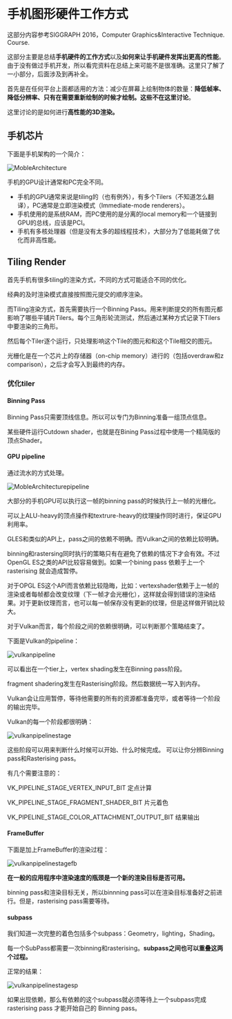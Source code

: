 # 手机图形硬件工作方式

这部分内容参考SIGGRAPH 2016，Computer Graphics&Interactive Technique. Course.

这部分主要是总结**手机硬件的工作方式**以及**如何来让手机硬件发挥出更高的性能**。由于没有做过手机开发，所以看完资料在总结上来可能不是很准确。这里只了解了一小部分，后面涉及到再补全。

首先是在任何平台上面都适用的方法：减少在屏幕上绘制物体的数量：**降低帧率、降低分辨率、只有在需要重新绘制的时候才绘制。这些不在这里讨论**。

这里讨论的是如何进行**高性能的3D渲染。**

## 手机芯片

下面是手机架构的一个简介：

![MobleArchitecture](img/MobleArchitecture.jpg)

手机的GPU设计通常和PC完全不同。

* 手机的GPU通常来说是tiling的（也有例外），有多个Tilers（不知道怎么翻译），PC通常是立即渲染模式（Immediate-mode renderers）。
* 手机使用的是系统RAM，而PC使用的是分离的local memory和一个链接到GPU的总线，应该是PCI。
* 手机有多核处理器（但是没有太多的超线程技术），大部分为了低能耗做了优化而非高性能。

## Tiling Render

首先手机有很多tiling的渲染方式，不同的方式可能适合不同的优化。

经典的及时渲染模式直接按照图元提交的顺序渲染。

而Tiling渲染方式，首先需要执行一个Binning Pass。用来判断提交的所有图元都影响了哪些平铺片Tilers。每个三角形轮流测试，然后通过某种方式记录下Tilers中要渲染的三角形。

然后每个Tiler逐个运行，只处理影响这个Tile的图元和和这个Tile相交的图元。

光栅化是在一个芯片上的存储器（on-chip memory）进行的（包括overdraw和z comparison），之后才会写入到最终的内存。

### 优化tiler

#### Binning Pass

Binning Pass只需要顶线信息。所以可以专门为Binning准备一组顶点信息。

某些硬件运行Cutdown shader，也就是在Bining Pass过程中使用一个精简版的顶点Shader。

#### GPU pipeline

通过流水的方式处理。

![MobleArchitecturepipeline](img/MobleArchitecturepipeline.jpg)

大部分的手机GPU可以执行这一帧的binning pass的时候执行上一帧的光栅化。

可以上ALU-heavy的顶点操作和textrure-heavy的纹理操作同时进行，保证GPU利用率。

GLES和类似的API上，pass之间的依赖不明确。而Vulkan之间的依赖比较明确。

binning和rastersing同时执行的策略只有在避免了依赖的情况下才会有效。不过OpenGL ES之类的API比较容易做到。如果一个bining pass 依赖于上一个rasterising 就会造成暂停。

对于OPGL ES这个API而言依赖比较隐晦，比如：vertexshader依赖于上一帧的渲染或者每帧都会改变纹理（下一帧才会光栅化），这样就会得到错误的渲染结果。对于更新纹理而言，也可以每一帧保存没有更新的纹理，但是这样做开销比较大。

对于Vulkan而言，每个阶段之间的依赖很明确，可以判断那个策略结束了。

下面是Vulkan的pipeline：

![vulkanpipeline](img/vulkanpipeline.jpg)

可以看出在一个tier上，vertex shading发生在Binning pass阶段。

fragment shadering发生在Rasterising阶段。然后数据统一写入到内存。

Vulkan会让应用暂停，等待他需要的所有的资源都准备完毕，或者等待一个阶段的输出完毕。

Vulkan的每一个阶段都很明确：

![vulkanpipelinestage](img/vulkanpipelinestage.jpg)

这些阶段可以用来判断什么时候可以开始、什么时候完成。 可以让你分辨Binning pass和Rasterising pass。

有几个需要注意的：

VK_PIPELINE_STAGE_VERTEX_INPUT_BIT 定点计算

VK_PIPELINE_STAGE_FRAGMENT_SHADER_BIT 片元着色

VK_PIPELINE_STAGE_COLOR_ATTACHMENT_OUTPUT_BIT  结果输出

#### FrameBuffer

下面是加上FrameBuffer的渲染过程：

![vulkanpipelinestagefb](img/vulkanpipelinestagefb.jpg)

**在一般的应用程序中渲染速度的瓶颈是一个新的渲染目标是否可用。**

binning pass和渲染目标无关，所以binnning pass可以在渲染目标准备好之前进行。但是，rasterising pass需要等待。

#### subpass

我们知道一次完整的着色包括多个subpass：Geometry，lighting，Shading。

每一个SubPass都需要一次binning和rasterising。**subpass之间也可以重叠这两个过程。**

正常的结果：

![vulkanpipelinestagesp](img/vulkanpipelinestagesp.jpg)

如果出现依赖，那么有依赖的这个subpass就必须等待上一个subpass完成rasterising pass 才能开始自己的 Binning pass。











